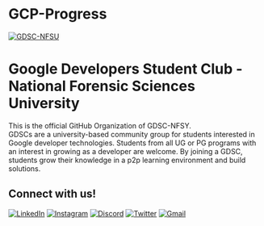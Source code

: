 # GCP-Progress

[![GDSC-NFSU](https://pbs.twimg.com/profile_banners/1570753275510788101/1663331971/1500x500)](https://gdsc.community.dev/ajeenkya-dy-patil-university-pune/)

# Google Developers Student Club - National Forensic Sciences University

This is the official GitHub Organization of GDSC-NFSY. \
GDSCs are a university-based community group for students interested in Google developer technologies. Students from all UG or PG programs with an interest in growing as a developer are welcome. By joining a GDSC, students grow their knowledge in a p2p learning environment and build solutions.

## Connect with us!

[![LinkedIn](https://img.shields.io/badge/linkedin-%230077B5.svg?style=for-the-badge&logo=linkedin&logoColor=white)](https://www.linkedin.com/company/gdsc-national-forensic-sciences-university-delhi/)
[![Instagram](https://img.shields.io/badge/Instagram-%23E4405F.svg?style=for-the-badge&logo=Instagram&logoColor=white)](https://www.instagram.com/gdsc_nfsu_delhi/)
[![Discord](https://img.shields.io/badge/Discord-%235865F2.svg?style=for-the-badge&logo=discord&logoColor=white)](https://discord.gg/4F4PfDhh)
[![Twitter](https://img.shields.io/badge/Twitter-%231DA1F2.svg?style=for-the-badge&logo=Twitter&logoColor=white)](https://twitter.com/GDSCNFSUDelhi)
[![Gmail](https://img.shields.io/badge/Gmail-D14836?style=for-the-badge&logo=gmail&logoColor=white)](mailto:gdscnfsudelhi@gmail.com)